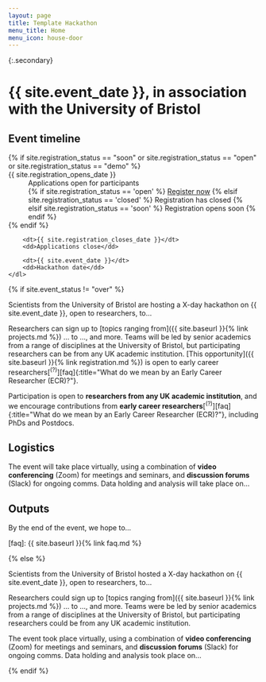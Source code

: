 ```yaml
---
layout: page
title: Template Hackathon
menu_title: Home
menu_icon: house-door
---
```


{:.secondary}
# {{ site.event_date }}, in association with the University of Bristol

<div class="aside">
    <h2><i class="bi bi-calendar3"></i> Event timeline</h2>
    <dl>
        {% if site.registration_status == "soon" or site.registration_status == "open" or site.registration_status == "demo" %}
            <dt>{{ site.registration_opens_date }}</dt>
            <dd>
                Applications open for participants<br>
                {% if site.registration_status == 'open' %}
                    <a href="{{ site.baseurl }}{% link registration.md %}" class="btn">Register now</a>
                {% elsif site.registration_status == 'closed' %}
                    <a class="btn disabled">Registration has closed</a>
                {% elsif site.registration_status == 'soon' %}
                    <a class="btn disabled">Registration opens soon</a>
                {% endif %}
            </dd>
        {% endif %}

        <dt>{{ site.registration_closes_date }}</dt>
        <dd>Applications close</dd>

        <dt>{{ site.event_date }}</dt>
        <dd>Hackathon date</dd>
    </dl>
</div>

{% if site.event_status != "over" %}

Scientists from the University of Bristol are hosting a X-day hackathon on
{{ site.event_date }}, open to researchers, to...

Researchers can sign up to [topics ranging from]({{ site.baseurl }}{% link projects.md %})
... to ..., and more. Teams will be led by senior academics from a range of
disciplines at the University of Bristol, but participating researchers can be
from any UK academic institution. [This opportunity]({{ site.baseurl }}{% link registration.md %})
is open to early career researchers[<sup>(?)</sup>][faq]{:title="What do we mean by an Early Career Researcher (ECR)?"}.

Participation is open to **researchers from any UK academic institution**, and
we encourage contributions from **early career researchers**[<sup>(?)</sup>][faq]{:title="What do we mean by an Early Career Researcher (ECR)?"},
including PhDs and Postdocs.

## Logistics

The event will take place virtually, using a combination of **video
conferencing** (Zoom) for meetings and seminars, and **discussion forums**
(Slack) for ongoing comms. Data holding and analysis will take place on...

## Outputs

By the end of the event, we hope to...

[faq]: {{ site.baseurl }}{% link faq.md %}

{% else %}

Scientists from the University of Bristol hosted a X-day hackathon on
{{ site.event_date }}, open to researchers, to...

Researchers could sign up to [topics ranging from]({{ site.baseurl }}{% link projects.md %})
... to ..., and more. Teams were be led by senior academics from a range of
disciplines at the University of Bristol, but participating researchers could be
from any UK academic institution.

The event took place virtually, using a combination of **video conferencing**
(Zoom) for meetings and seminars, and **discussion forums** (Slack) for ongoing
comms. Data holding and analysis took place on...

{% endif %}

